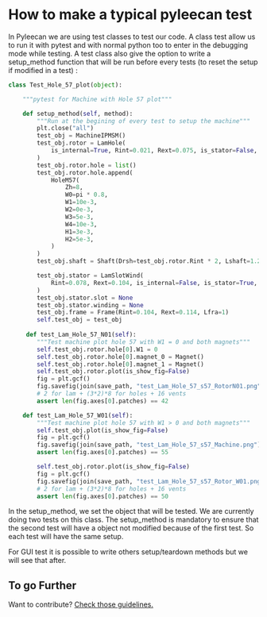 # How to make a typical pyleecan test

In Pyleecan we are using test classes to test our code. A class test allow us to run it with pytest and with normal python too to enter in the debugging mode while testing. A test class also give the option to write a setup_method function that will be run before every tests (to reset the setup if modified in a test) :

```py
class Test_Hole_57_plot(object):

    """pytest for Machine with Hole 57 plot"""

    def setup_method(self, method):
        """Run at the begining of every test to setup the machine"""
        plt.close("all")
        test_obj = MachineIPMSM()
        test_obj.rotor = LamHole(
            is_internal=True, Rint=0.021, Rext=0.075, is_stator=False, L1=0.7
        )
        test_obj.rotor.hole = list()
        test_obj.rotor.hole.append(
            HoleM57(
                Zh=8,
                W0=pi * 0.8,
                W1=10e-3,
                W2=0e-3,
                W3=5e-3,
                W4=10e-3,
                H1=3e-3,
                H2=5e-3,
            )
        )
        test_obj.shaft = Shaft(Drsh=test_obj.rotor.Rint * 2, Lshaft=1.2)

        test_obj.stator = LamSlotWind(
            Rint=0.078, Rext=0.104, is_internal=False, is_stator=True, L1=0.8
        )
        test_obj.stator.slot = None
        test_obj.stator.winding = None
        test_obj.frame = Frame(Rint=0.104, Rext=0.114, Lfra=1)
        self.test_obj = test_obj
        
     def test_Lam_Hole_57_N01(self):
        """Test machine plot hole 57 with W1 = 0 and both magnets"""
        self.test_obj.rotor.hole[0].W1 = 0
        self.test_obj.rotor.hole[0].magnet_0 = Magnet()
        self.test_obj.rotor.hole[0].magnet_1 = Magnet()
        self.test_obj.rotor.plot(is_show_fig=False)
        fig = plt.gcf()
        fig.savefig(join(save_path, "test_Lam_Hole_57_s57_RotorN01.png"))
        # 2 for lam + (3*2)*8 for holes + 16 vents
        assert len(fig.axes[0].patches) == 42

    def test_Lam_Hole_57_W01(self):
        """Test machine plot hole 57 with W1 > 0 and both magnets"""
        self.test_obj.plot(is_show_fig=False)
        fig = plt.gcf()
        fig.savefig(join(save_path, "test_Lam_Hole_57_s57_Machine.png"))
        assert len(fig.axes[0].patches) == 55

        self.test_obj.rotor.plot(is_show_fig=False)
        fig = plt.gcf()
        fig.savefig(join(save_path, "test_Lam_Hole_57_s57_Rotor_W01.png"))
        # 2 for lam + (3*2)*8 for holes + 16 vents
        assert len(fig.axes[0].patches) == 50

```

In the setup_method, we set the object that will be tested. We are currently doing two tests on this class. The setup_method is mandatory to ensure that the second test will have a object not modified because of the first test. So each test will have the same setup.

For GUI test it is possible to write others setup/teardown methods but we will see that after.

## To go Further

Want to contribute? [Check those guidelines.](how.to.contribute.md)
